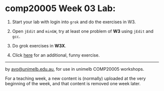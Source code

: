  comp20005 Week 03 Lab:
=======
1. Start your lab with login into `grok` and do the exercises in W3.

1. Open `jEdit` and `minGW`, try at least one problem of **W3** using `jEdit` and `gcc`.

1. Do grok exercises in **W3X**.

1. Click [here](funny_ex.pdf) for an additional, funny exercise.



-------------------------------------------------------------
by avo@unimelb.edu.au, for use in unimelb COMP20005 workshops.

For a teaching week, a new content is (normally) uploaded at the very beginning of the week, and that content is removed one week later.
